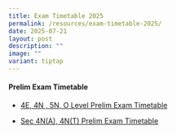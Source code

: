 ```yaml
---
title: Exam Timetable 2025
permalink: /resources/exam-timetable-2025/
date: 2025-07-21
layout: post
description: ""
image: ""
variant: tiptap
---
```

<h4><strong>Prelim Exam Timetable</strong></h4>
<ul data-tight="true" class="tight">
<li>
<p><a href="/files/4E_4N_5N_O_Level_Prelim_Timetable.pdf" rel="noopener noreferrer nofollow" target="_blank">4E, 4N , 5N, O Level Prelim Exam Timetable</a>
</p>
</li>
<li>
<p><a href="/files/2025_Sec_4N_4T_Prelim_timetable__1_.pdf" rel="noopener noreferrer nofollow" target="_blank">Sec 4N(A), 4N(T) Prelim Exam Timetable</a>
</p>
</li>
</ul>
<p></p>